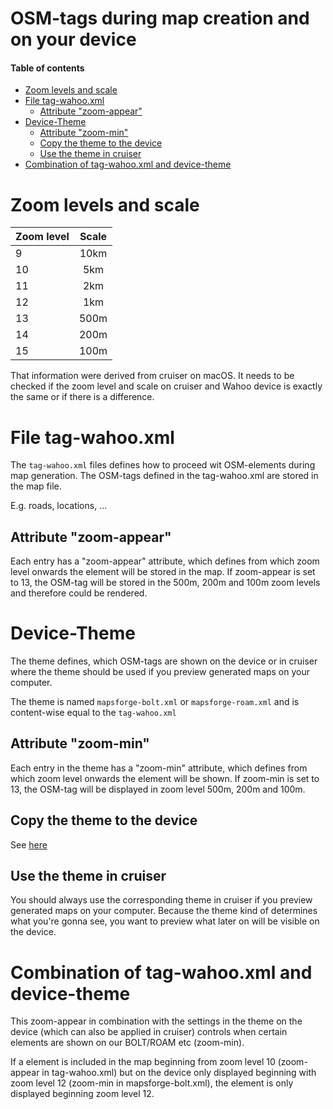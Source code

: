 # OSM-tags during map creation and on your device <!-- omit in toc -->

#### Table of contents <!-- omit in toc -->
- [Zoom levels and scale](#zoom-levels-and-scale)
- [File tag-wahoo.xml](#file-tag-wahooxml)
  - [Attribute "zoom-appear"](#attribute-zoom-appear)
- [Device-Theme](#device-theme)
  - [Attribute "zoom-min"](#attribute-zoom-min)
  - [Copy the theme to the device](#copy-the-theme-to-the-device)
  - [Use the theme in cruiser](#use-the-theme-in-cruiser)
- [Combination of tag-wahoo.xml and device-theme](#combination-of-tag-wahooxml-and-device-theme)


# Zoom levels and scale
| Zoom level | Scale |
| ---------- | :---: |
| 9          | 10km  |
| 10         |  5km  |
| 11         |  2km  |
| 12         |  1km  |
| 13         | 500m  |
| 14         | 200m  |
| 15         | 100m  |

That information were derived from cruiser on macOS. It needs to be checked if the zoom level and scale on cruiser and Wahoo device is exactly the same or if there is a difference.

# File tag-wahoo.xml
The `tag-wahoo.xml` files defines how to proceed wit OSM-elements during map generation.
The OSM-tags defined in the tag-wahoo.xml are stored in the map file.

E.g. roads, locations, ...

## Attribute "zoom-appear"
Each entry has a "zoom-appear" attribute, which defines from which zoom level onwards the element will be stored in the map. If zoom-appear is set to 13, the OSM-tag will be stored in the 500m, 200m and 100m zoom levels and therefore could be rendered.

# Device-Theme
The theme defines, which OSM-tags are shown on the device or in cruiser where the theme should be used if you preview generated maps on your computer.

The theme is named `mapsforge-bolt.xml` or `mapsforge-roam.xml` and is content-wise equal to the `tag-wahoo.xml`

## Attribute "zoom-min"
Each entry in the theme has a "zoom-min" attribute, which defines from which zoom level onwards the element will be shown. If zoom-min is set to 13, the OSM-tag will be displayed in zoom level 500m, 200m and 100m.

## Copy the theme to the device
See [here](COPY_TO_WAHOO.md#Copy-device-theme)

## Use the theme in cruiser
You should always use the corresponding theme in cruiser if you preview generated maps on your computer.
Because the theme kind of determines what you're gonna see, you want to preview what later on will be visible on the device.

# Combination of tag-wahoo.xml and device-theme
This zoom-appear in combination with the settings in the theme on the device (which can also be applied in cruiser) controls when certain elements are shown on our BOLT/ROAM etc (zoom-min).

If a element is included in the map beginning from zoom level 10 (zoom-appear in tag-wahoo.xml) but on the device only displayed beginning with zoom level 12 (zoom-min in mapsforge-bolt.xml), the element is only displayed beginning zoom level 12.
